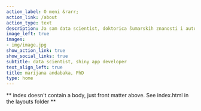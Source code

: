 ```yaml
---
action_label: O meni &rarr;
action_link: /about
action_type: text
description: Ja sam data scientist, doktorica šumarskih znanosti i autor. Moja strast su podaci i R-programski jezik. Zašto volim biti data scientist? Zato jer me proces stvaranja nečega iz naizgled ničega svaki put oduševi. Na tom putu uživam primjenjivati machine learning i time series forecasting te sve upakirati u finalni data product - web aplikaciju.    
image_left: true
images:
- img/image.jpg
show_action_link: true
show_social_links: true
subtitle: data scientist, shiny app developer
text_align_left: true
title: marijana andabaka, PhD
type: home
---
```


** index doesn't contain a body, just front matter above.
See index.html in the layouts folder **
